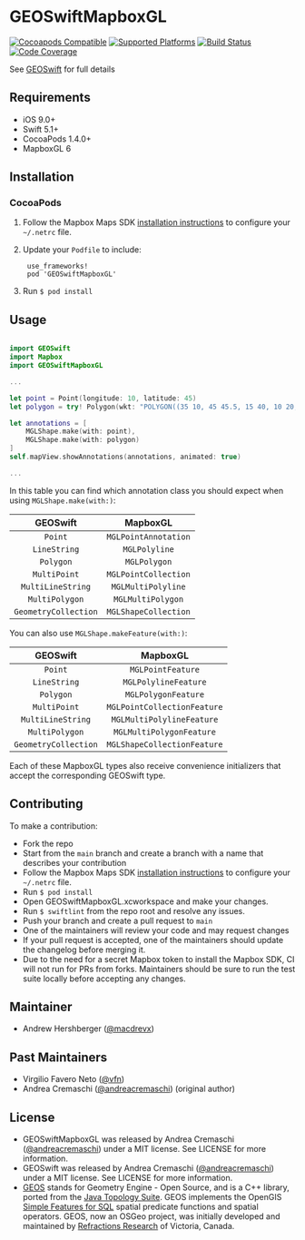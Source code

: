 # GEOSwiftMapboxGL

[![Cocoapods Compatible](https://img.shields.io/cocoapods/v/GEOSwiftMapboxGL)](https://cocoapods.org/pods/GEOSwiftMapboxGL)
[![Supported Platforms](https://img.shields.io/cocoapods/p/GEOSwiftMapboxGL)](https://github.com/GEOSwift/GEOSwiftMapboxGL)
[![Build Status](https://img.shields.io/travis/GEOSwift/GEOSwiftMapboxGL/main)](https://travis-ci.com/GEOSwift/GEOSwiftMapboxGL)
[![Code Coverage](https://img.shields.io/codecov/c/github/GEOSwift/GEOSwiftMapboxGL/main)](https://codecov.io/gh/GEOSwift/GEOSwiftMapboxGL)

See [GEOSwift](https://github.com/GEOSwift/GEOSwift) for full details

## Requirements

* iOS 9.0+
* Swift 5.1+
* CocoaPods 1.4.0+
* MapboxGL 6

## Installation

### CocoaPods

1. Follow the Mapbox Maps SDK [installation
   instructions](https://docs.mapbox.com/ios/maps/guides/install/) to configure
   your `~/.netrc` file.
2. Update your `Podfile` to include:

        use_frameworks!
        pod 'GEOSwiftMapboxGL'

3. Run `$ pod install`

## Usage

```swift

import GEOSwift
import Mapbox
import GEOSwiftMapboxGL

...

let point = Point(longitude: 10, latitude: 45)
let polygon = try! Polygon(wkt: "POLYGON((35 10, 45 45.5, 15 40, 10 20, 35 10),(20 30, 35 35, 30 20, 20 30))")

let annotations = [
    MGLShape.make(with: point),
    MGLShape.make(with: polygon)
]
self.mapView.showAnnotations(annotations, animated: true)

...

```

In this table you can find which annotation class you should expect when using
`MGLShape.make(with:)`:

| GEOSwift | MapboxGL |
|:-------------:|:-----------------:|
| `Point` | `MGLPointAnnotation` |
| `LineString` | `MGLPolyline` |
| `Polygon` | `MGLPolygon` |
| `MultiPoint` | `MGLPointCollection` |
| `MultiLineString` | `MGLMultiPolyline` |
| `MultiPolygon` | `MGLMultiPolygon` |
| `GeometryCollection` | `MGLShapeCollection` |

You can also use `MGLShape.makeFeature(with:)`:

| GEOSwift | MapboxGL |
|:-------------:|:-----------------:|
| `Point` | `MGLPointFeature` |
| `LineString` | `MGLPolylineFeature` |
| `Polygon` | `MGLPolygonFeature` |
| `MultiPoint` | `MGLPointCollectionFeature` |
| `MultiLineString` | `MGLMultiPolylineFeature` |
| `MultiPolygon` | `MGLMultiPolygonFeature` |
| `GeometryCollection` | `MGLShapeCollectionFeature` |

Each of these MapboxGL types also receive convenience initializers that accept
the corresponding GEOSwift type.

## Contributing

To make a contribution:

* Fork the repo
* Start from the `main` branch and create a branch with a name that describes
  your contribution
* Follow the Mapbox Maps SDK [installation
  instructions](https://docs.mapbox.com/ios/maps/guides/install/) to configure
  your `~/.netrc` file.
* Run `$ pod install`
* Open GEOSwiftMapboxGL.xcworkspace and make your changes.
* Run `$ swiftlint` from the repo root and resolve any issues.
* Push your branch and create a pull request to `main`
* One of the maintainers will review your code and may request changes
* If your pull request is accepted, one of the maintainers should update the
  changelog before merging it.
* Due to the need for a secret Mapbox token to install the Mapbox SDK, CI will
  not run for PRs from forks. Maintainers should be sure to run the test suite
  locally before accepting any changes.

## Maintainer

* Andrew Hershberger ([@macdrevx](https://github.com/macdrevx))

## Past Maintainers

* Virgilio Favero Neto ([@vfn](https://github.com/vfn))
* Andrea Cremaschi ([@andreacremaschi](https://twitter.com/andreacremaschi))
  (original author)

## License

* GEOSwiftMapboxGL was released by Andrea Cremaschi
  ([@andreacremaschi](https://twitter.com/andreacremaschi)) under a MIT license.
  See LICENSE for more information.
* GEOSwift was released by Andrea Cremaschi
  ([@andreacremaschi](https://twitter.com/andreacremaschi)) under a MIT license.
  See LICENSE for more information.
* [GEOS](http://trac.osgeo.org/geos/) stands for Geometry Engine - Open Source,
  and is a C++ library, ported from the
  [Java Topology Suite](http://sourceforge.net/projects/jts-topo-suite/). GEOS
  implements the OpenGIS
  [Simple Features for SQL](http://www.opengeospatial.org/standards/sfs) spatial
  predicate functions and spatial operators. GEOS, now an OSGeo project, was
  initially developed and maintained by
  [Refractions Research](http://www.refractions.net/) of Victoria, Canada.
